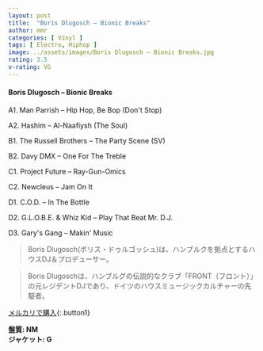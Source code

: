 ```yaml
---
layout: post
title:  "Boris Dlugosch – Bionic Breaks"
author: mmr
categories: [ Vinyl ]
tags: [ Electro, Hiphop ]
image: ../assets/images/Boris Dlugosch – Bionic Breaks.jpg
rating: 3.5
v-rating: VG
---
```


#### Boris Dlugosch – Bionic Breaks

A1. Man Parrish – Hip Hop, Be Bop (Don't Stop)

A2. Hashim – Al-Naafiysh (The Soul)

B1. The Russell Brothers – The Party Scene (SV)

B2. Davy DMX  – One For The Treble

C1. Project Future – Ray-Gun-Omics

C2. Newcleus – Jam On It

D1. C.O.D. – In The Bottle

D2. G.L.O.B.E. & Whiz Kid – Play That Beat Mr. D.J.

D3. Gary's Gang – Makin' Music

> Boris Dlugosch(ボリス・ドゥルゴッシュ)は、ハンブルクを拠点とするハウスDJ＆プロデューサー。

>Boris Dlugoschは、ハンブルグの伝説的なクラブ「FRONT（フロント）」の元レジデントDJであり、ドイツのハウスミュージックカルチャーの先駆者。

[メルカリで購入](https://jp.mercari.com/item/m89964094141){:.button1}

<div class="mt-4 mb-4 d-flex align-items-center">
<strong class="mr-1">盤質: NM</strong>
</div>
<div class="mt-4 mb-4 d-flex align-items-center">
<strong class="mr-1">ジャケット: G</strong>
</div>

